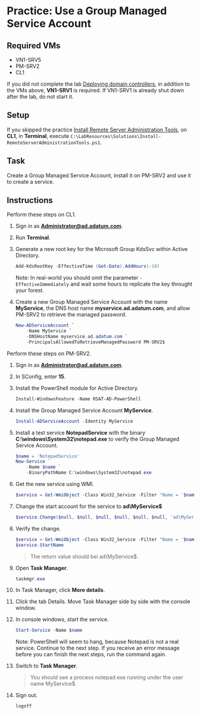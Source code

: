 # Practice: Use a Group Managed Service Account

## Required VMs

* VN1-SRV5
* PM-SRV2
* CL1

If you did not complete the lab [Deploying domain controllers](Deploying-domain-controllers.md), in addition to the VMs above, **VN1-SRV1** is required. If VN1-SRV1 is already shut down after the lab, do not start it.

## Setup

If you skipped the practice [Install Remote Server Administration Tools](Practices/Install-Remote-Server-Administration-Tools.md), on **CL1**, in **Terminal**, execute ````C:\LabResources\Solutions\Install-RemoteServerAdministrationTools.ps1````.

## Task

Create a Group Managed Service Account, install it on PM-SRV2 and use it to create a service.

## Instructions

Perform these steps on CL1.

1. Sign in as **Administrator@ad.adatum.com**.
1. Run **Terminal**.
1. Generate a new root key for the Microsoft Group KdsSvc within Active Directory.

    ````powershell
    Add-KdsRootKey -EffectiveTime (Get-Date).AddHours(-10)
    ````

    Note: In real-world you should omit the parameter ````-EffectiveImmediately```` and wait some hours to replicate the key throught your forest.

1. Create a new Group Managed Service Account with the name **MyService**, the DNS host name **myservice.ad.adatum.com**, and allow PM-SRV2 to retrieve the managed password.

    ````powershell
    New-ADServiceAccount `
        -Name MyService `
        -DNSHostName myservice.ad.adatum.com `
        -PrincipalsAllowedToRetrieveManagedPassword PM-SRV2$
    ````

Perform these steps on PM-SRV2.

1. Sign in as **Administrator@ad.adatum.com**.
1. In SConfig, enter **15**.
1. Install the PowerShell module for Active Directory.

    ````powershell
    Install-WindowsFeature -Name RSAT-AD-PowerShell
    ````

1. Install the Group Managed Service Account **MyService**.

    ````powershell
    Install-ADServiceAccount -Identity MyService
    ````

1. Install a test service **NotepadService** with the binary **C:\windows\System32\notepad.exe** to verify the Group Managed Service Account.

    ````powershell
    $name = 'NotepadService'
    New-Service `
        -Name $name `
        -BinaryPathName C:\windows\System32\notepad.exe
    ````

1. Get the new service using WMI.

    ````powershell
    $service = Get-WmiObject -Class Win32_Service -Filter "Name = '$name'"
    ````

1. Change the start account for the service to **ad\MyService$**

    ````powershell
    $service.Change($null, $null, $null, $null, $null, $null, 'ad\MyService$')
    ````

1. Verify the change.

    ````powershell
    $service = Get-WmiObject -Class Win32_Service -Filter "Name = '$name'"
    $service.StartName
    ````

    > The return value should bei ad\MyService$.

1. Open **Task Manager**.

    ````powershell
    taskmgr.exe
    ````

1. In Task Manager, click **More details**.
1. Click the tab Details. Move Task Manager side by side with the console window.
1. In console windows, start the service.

    ````powershell
    Start-Service -Name $name
    ````

    Note: PowerShell will seem to hang, because Notepad is not a real service. Continue to the next step. If you receive an error message before you can finish the next steps, run the command again.

1. Switch to **Task Manager**.

    > You should see a process notepad.exe running under the user name MyService$.

1. Sign out.

    ````powershell
    logoff
    ````
